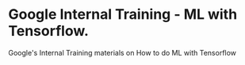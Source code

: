 # Google Internal Training - ML with Tensorflow. 

Google's Internal Training materials on How to do ML with Tensorflow
